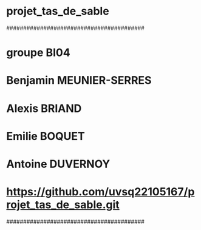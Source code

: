 # projet_tas_de_sable
#########################################
# groupe BI04
# Benjamin MEUNIER-SERRES
# Alexis BRIAND
# Emilie BOQUET
# Antoine DUVERNOY
# https://github.com/uvsq22105167/projet_tas_de_sable.git
#########################################